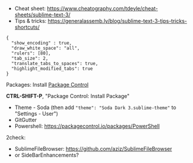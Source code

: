 * Cheat sheet: https://www.cheatography.com/tdeyle/cheat-sheets/sublime-text-3/
* Tips & tricks: https://generalassemb.ly/blog/sublime-text-3-tips-tricks-shortcuts/
 
```
{
  "show_encoding" : true,
  "draw_white_space": "all",
  "rulers": [80],
  "tab_size": 2,
  "translate_tabs_to_spaces": true,
  "highlight_modified_tabs": true
}
```
Packages:
Install [Package Control](https://packagecontrol.io/installation#st3)

**CTRL-SHIFT-P**, "Package Control: Install Package"

* Theme - Soda (then add `"theme": "Soda Dark 3.sublime-theme"` to "Settings - User")
* GitGutter
* Powershell: https://packagecontrol.io/packages/PowerShell

2check:
* SublimeFileBrowser: https://github.com/aziz/SublimeFileBrowser
* or SideBarEnhancements?
